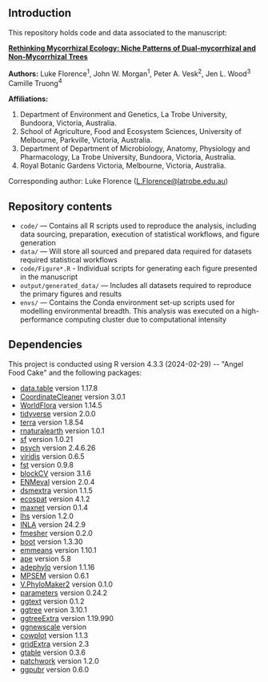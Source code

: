 ## Introduction

This repository holds code and data associated to the manuscript:

[**Rethinking Mycorrhizal Ecology: Niche Patterns of Dual-mycorrhizal and Non-Mycorrhizal Trees**]()

**Authors:**
Luke Florence<sup>1</sup>, John W. Morgan<sup>1</sup>, Peter A. Vesk<sup>2</sup>, Jen L. Wood<sup>3</sup> Camille Truong<sup>4</sup>

**Affiliations:**
1. Department of Environment and Genetics, La Trobe University, Bundoora, Victoria, Australia. 
2. School of Agriculture, Food and Ecosystem Sciences, University of Melbourne, Parkville, Victoria, Australia. 
3. Department of Department of Microbiology, Anatomy, Physiology and Pharmacology, La Trobe University, Bundoora, Victoria, Australia. 
4. Royal Botanic Gardens Victoria, Melbourne, Victoria, Australia.

Corresponding author: Luke Florence (L.Florence@latrobe.edu.au) 

## Repository contents

* `code/` — Contains all R scripts used to reproduce the analysis, including data sourcing, preparation, execution of statistical workflows, and figure generation
* `data/` — Will store all sourced and prepared data required for datasets required statistical workflows
* `code/Figure*.R` - Individual scripts for generating each figure presented in the manuscript
* `output/generated_data/` — Includes all datasets required to reproduce the primary figures and results
* `envs/` — Contains the Conda environment set-up scripts used for modelling environmental breadth. This analysis was executed on a high-performance computing cluster due to computational intensity

## Dependencies
This project is conducted using R version 4.3.3 (2024-02-29) -- "Angel Food Cake" and the following packages:

* [data.table](https://cran.r-project.org/web/packages/data.table/index.html) version 1.17.8
* [CoordinateCleaner](https://cran.r-project.org/web/packages/CoordinateCleaner/index.html) version 3.0.1
* [WorldFlora](https://cran.r-project.org/web/packages/WorldFlora/index.html) version 1.14.5
* [tidyverse](https://www.tidyverse.org/blog/2023/03/tidyverse-2-0-0/) version 2.0.0
* [terra](https://rspatial.github.io/terra/index.html) version 1.8.54
* [rnaturalearth](https://cran.r-project.org/web/packages/rnaturalearth/index.html) version 1.0.1
* [sf](https://r-spatial.r-universe.dev/sf) version 1.0.21
* [psych](https://cran.r-project.org/web/packages/psych/index.html) version 2.4.6.26
* [viridis](https://cran.r-project.org/web/packages/viridis/index.html) version 0.6.5
* [fst](https://cran.r-project.org/web/packages/fst/index.html) version 0.9.8
* [blockCV](https://github.com/rvalavi/blockCV) version 3.1.6
* [ENMeval](https://jamiemkass.github.io/ENMeval/) version 2.0.4
* [dsmextra](https://densitymodelling.github.io/dsmextra/) version 1.1.5
* [ecospat](https://ecospat.r-universe.dev/ecospat) version 4.1.2
* [maxnet](https://mrmaxent.r-universe.dev/maxnet) version 0.1.4
* [lhs](https://bertcarnell.github.io/lhs/) version 1.2.0
* [INLA](https://www.r-inla.org) version 24.2.9
* [fmesher](https://cran.r-project.org/web/packages/fmesher/index.html) version 0.2.0
* [boot](https://cran.r-project.org/web/packages/boot/index.html) version 1.3.30
* [emmeans](https://cran.r-project.org/web/packages/emmeans/index.html) version 1.10.1
* [ape](https://cran.r-project.org/web/packages/ape/index.html) version 5.8
* [adephylo](https://cran.r-project.org/web/packages/adephylo/index.html) version 1.1.16
* [MPSEM](https://cran.r-project.org/web/packages/MPSEM/index.html) version 0.6.1
* [V.PhyloMaker2](https://github.com/jinyizju/V.PhyloMaker2) version 0.1.0
* [parameters](https://easystats.github.io/parameters/) version 0.24.2
* [ggtext](https://cran.r-project.org/web/packages/ggtext/index.html) version 0.1.2
* [ggtree](https://guangchuangyu.github.io/software/ggtree/) version 3.10.1
* [ggtreeExtra](https://github.com/YuLab-SMU/ggtreeExtra) version 1.19.990
* [ggnewscale](https://eliocamp.github.io/ggnewscale/) version
* [cowplot](https://cran.r-project.org/web/packages/cowplot/index.html) version 1.1.3
* [gridExtra](https://cran.r-project.org/web/packages/gridExtra/index.html) version 2.3
* [gtable](https://r-lib.r-universe.dev/gtable) version 0.3.6
* [patchwork](https://github.com/thomasp85/patchwork) version 1.2.0
* [ggpubr](https://github.com/kassambara/ggpubr) version 0.6.0


